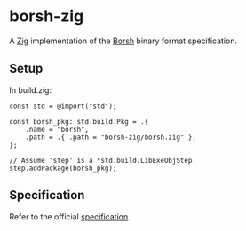 # borsh-zig

A [Zig](https://ziglang.org) implementation of the [Borsh](https://borsh.io/) binary format specification.

## Setup

In build.zig:

```zig
const std = @import("std");

const borsh_pkg: std.build.Pkg = .{
    .name = "borsh",
    .path = .{ .path = "borsh-zig/borsh.zig" },
};

// Assume 'step' is a *std.build.LibExeObjStep.
step.addPackage(borsh_pkg);
```

## Specification

Refer to the official [specification](https://borsh.io/).